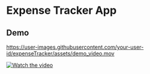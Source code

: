 # Expense Tracker App

## Demo

https://user-images.githubusercontent.com/your-user-id/expenseTracker/assets/demo_video.mov

[![Watch the video](https://img.youtube.com/vi/T-D1KVIuvjA/maxresdefault.jpg)](./assets/demo_video.mov)
